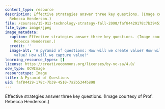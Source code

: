 ```yaml
---
content_type: resource
description: Effective strategies answer three key questions. (Image courtesy of Prof.
  Rebecca Henderson.)
file: /courses/15-912-technology-strategy-fall-2008/faf84429178c7b3945107a2b5344b898_15-912f08.jpg
file_type: image/jpeg
image_metadata:
  caption: Effective strategies answer three key questions. (Image courtesy of Prof.
    Rebecca Henderson.)
  credit: ''
  image-alt: 'A pyramid of questions: How will we create value? How will we deliver
    value? How will we capture value?'
learning_resource_types: []
license: https://creativecommons.org/licenses/by-nc-sa/4.0/
ocw_type: OCWImage
resourcetype: Image
title: A Pyramid of Questions
uid: faf84429-178c-7b39-4510-7a2b5344b898
---
```

Effective strategies answer three key questions. (Image courtesy of Prof. Rebecca Henderson.)